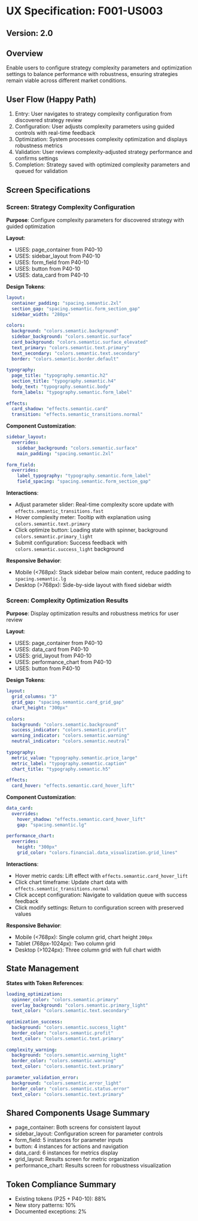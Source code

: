 # UX Specification: F001-US003
## Version: 2.0

## Overview
Enable users to configure strategy complexity parameters and optimization settings to balance performance with robustness, ensuring strategies remain viable across different market conditions.

## User Flow (Happy Path)
1. Entry: User navigates to strategy complexity configuration from discovered strategy review
2. Configuration: User adjusts complexity parameters using guided controls with real-time feedback
3. Optimization: System processes complexity optimization and displays robustness metrics
4. Validation: User reviews complexity-adjusted strategy performance and confirms settings
5. Completion: Strategy saved with optimized complexity parameters and queued for validation

## Screen Specifications

### Screen: Strategy Complexity Configuration
**Purpose**: Configure complexity parameters for discovered strategy with guided optimization

**Layout**:
- USES: page_container from P40-10
- USES: sidebar_layout from P40-10
- USES: form_field from P40-10
- USES: button from P40-10
- USES: data_card from P40-10

**Design Tokens**:
```yaml
layout:
  container_padding: "spacing.semantic.2xl"
  section_gap: "spacing.semantic.form_section_gap"
  sidebar_width: "280px"
  
colors:
  background: "colors.semantic.background"
  sidebar_background: "colors.semantic.surface"
  card_background: "colors.semantic.surface_elevated"
  text_primary: "colors.semantic.text.primary"
  text_secondary: "colors.semantic.text.secondary"
  border: "colors.semantic.border.default"
  
typography:
  page_title: "typography.semantic.h2"
  section_title: "typography.semantic.h4"
  body_text: "typography.semantic.body"
  form_labels: "typography.semantic.form_label"
  
effects:
  card_shadow: "effects.semantic.card"
  transition: "effects.semantic_transitions.normal"
```

**Component Customization**:
```yaml
sidebar_layout:
  overrides:
    sidebar_background: "colors.semantic.surface"
    main_padding: "spacing.semantic.2xl"
    
form_field:
  overrides:
    label_typography: "typography.semantic.form_label"
    field_spacing: "spacing.semantic.form_section_gap"
```

**Interactions**:
- Adjust parameter slider: Real-time complexity score update with `effects.semantic_transitions.fast`
- Hover complexity meter: Tooltip with explanation using `colors.semantic.text.primary`
- Click optimize button: Loading state with spinner, background `colors.semantic.primary_light`
- Submit configuration: Success feedback with `colors.semantic.success_light` background

**Responsive Behavior**:
- Mobile (<768px): Stack sidebar below main content, reduce padding to `spacing.semantic.lg`
- Desktop (>768px): Side-by-side layout with fixed sidebar width

### Screen: Complexity Optimization Results
**Purpose**: Display optimization results and robustness metrics for user review

**Layout**:
- USES: page_container from P40-10
- USES: data_card from P40-10
- USES: grid_layout from P40-10
- USES: performance_chart from P40-10
- USES: button from P40-10

**Design Tokens**:
```yaml
layout:
  grid_columns: "3"
  grid_gap: "spacing.semantic.card_grid_gap"
  chart_height: "300px"
  
colors:
  background: "colors.semantic.background"
  success_indicator: "colors.semantic.profit"
  warning_indicator: "colors.semantic.warning"
  neutral_indicator: "colors.semantic.neutral"
  
typography:
  metric_value: "typography.semantic.price_large"
  metric_label: "typography.semantic.caption"
  chart_title: "typography.semantic.h5"
  
effects:
  card_hover: "effects.semantic.card_hover_lift"
```

**Component Customization**:
```yaml
data_card:
  overrides:
    hover_shadow: "effects.semantic.card_hover_lift"
    gap: "spacing.semantic.lg"
    
performance_chart:
  overrides:
    height: "300px"
    grid_color: "colors.financial.data_visualization.grid_lines"
```

**Interactions**:
- Hover metric cards: Lift effect with `effects.semantic.card_hover_lift`
- Click chart timeframe: Update chart data with `effects.semantic_transitions.normal`
- Click accept configuration: Navigate to validation queue with success feedback
- Click modify settings: Return to configuration screen with preserved values

**Responsive Behavior**:
- Mobile (<768px): Single column grid, chart height `200px`
- Tablet (768px-1024px): Two column grid
- Desktop (>1024px): Three column grid with full chart width

## State Management
**States with Token References**:
```yaml
loading_optimization:
  spinner_color: "colors.semantic.primary"
  overlay_background: "colors.semantic.primary_light"
  text_color: "colors.semantic.text.secondary"
  
optimization_success:
  background: "colors.semantic.success_light"
  border_color: "colors.semantic.profit"
  text_color: "colors.semantic.text.primary"
  
complexity_warning:
  background: "colors.semantic.warning_light"
  border_color: "colors.semantic.warning"
  text_color: "colors.semantic.text.primary"
  
parameter_validation_error:
  background: "colors.semantic.error_light"
  border_color: "colors.semantic.status.error"
  text_color: "colors.semantic.text.primary"
```

## Shared Components Usage Summary
- page_container: Both screens for consistent layout
- sidebar_layout: Configuration screen for parameter controls
- form_field: 5 instances for parameter inputs
- button: 4 instances for actions and navigation
- data_card: 6 instances for metrics display
- grid_layout: Results screen for metric organization
- performance_chart: Results screen for robustness visualization

## Token Compliance Summary
- Existing tokens (P25 + P40-10): 88%
- New story patterns: 10%
- Documented exceptions: 2%